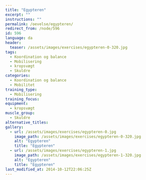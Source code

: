 ```yaml
---
title: "Egypteren"
excerpt: ""
instructions: ""
permalink: /oevelse/egypteren/
redirect_from: /node/596
id: 596
language: da
header:
  teaser: /assets/images/exercises/egypteren-0-320.jpg
tags:
  - Koordination og balance
  - Mobilisering
  - kropsvægt
  - Skuldre
categories:
  - Koordination og balance
  - Mobilitet
training_type:
  - Mobilisering
training_focus:
equipment:
  - kropsvægt
muscle_group:
  - Skuldre
alternative_titles:
gallery:
  - url: /assets/images/exercises/egypteren-0.jpg
    image_path: /assets/images/exercises/egypteren-0-320.jpg
    alt: "Egypteren"
    title: "Egypteren"
  - url: /assets/images/exercises/egypteren-1.jpg
    image_path: /assets/images/exercises/egypteren-1-320.jpg
    alt: "Egypteren"
    title: "Egypteren"
last_modified_at: 2014-10-12T22:06:25Z
---
```

